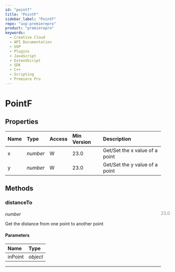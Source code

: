 ```yaml
---
id: "pointf"
title: "PointF"
sidebar_label: "PointF"
repo: "uxp-premierepro"
product: "premierepro"
keywords:
  - Creative Cloud
  - API Documentation
  - UXP
  - Plugins
  - JavaScript
  - ExtendScript
  - SDK
  - C++
  - Scripting
  - Premiere Pro
---
```


# PointF

## Properties

| Name | Type | Access | Min Version | Description |
| :------ | :------ | :------ | :------ | :------ |
| x | *number* | W | 23.0 | Get/Set the x value of a point |
| y | *number* | W | 23.0 | Get/Set the y value of a point |

## Methods

### distanceTo

<span class="minversion" style="display: block; margin-bottom: -1em; margin-left: 36em; float:left; opacity:0.5;">23.0</span>

*number*

Get the distance from one point to another point
#### Parameters

| Name | Type |
| :------ | :------ |
| inPoint | *object* |

___

